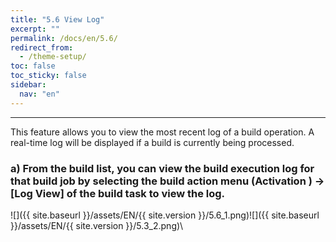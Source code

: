 ```yaml
---
title: "5.6 View Log"
excerpt: ""
permalink: /docs/en/5.6/
redirect_from:
  - /theme-setup/
toc: false
toc_sticky: false
sidebar:
  nav: "en"
---
```



---

This feature allows you to view the most recent log of a build operation. A real-time log will be displayed if a build is currently being processed.

### a\) From the build list, you can view the build execution log for that build job by selecting the build action menu \(Activation \) → [Log View] of the build task to view the log.
![]({{ site.baseurl }}/assets/EN/{{ site.version }}/5.6_1.png)![]({{ site.baseurl }}/assets/EN/{{ site.version }}/5.3_2.png)\
